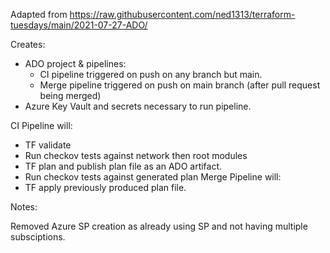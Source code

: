 Adapted from https://raw.githubusercontent.com/ned1313/terraform-tuesdays/main/2021-07-27-ADO/

Creates:
- ADO project & pipelines:
  - CI pipeline triggered on push on any branch but main. 
  - Merge pipeline triggered on push on main branch (after pull request being merged)
- Azure Key Vault and secrets necessary to run pipeline. 

CI Pipeline will:
- TF validate
- Run checkov tests against network then root modules
- TF plan and publish plan file as an ADO artifact. 
- Run checkov tests against generated plan
Merge Pipeline will:
- TF apply previously produced plan file. 

Notes: 

Removed Azure SP creation as already using SP and not having multiple subsciptions. 
